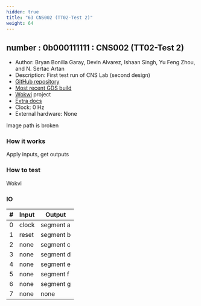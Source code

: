 ```yaml
---
hidden: true
title: "63 CNS002 (TT02-Test 2)"
weight: 64
---
```


## number : 0b000111111 : CNS002 (TT02-Test 2)

* Author: Bryan Bonilla Garay, Devin Alvarez, Ishaan Singh, Yu Feng Zhou, and N. Sertac Artan
* Description: First test run of CNS Lab (second design)
* [GitHub repository](https://github.com/NYIT-CNS/cns002-tt02-submission2)
* [Most recent GDS build](https://github.com/NYIT-CNS/cns002-tt02-submission2/actions/runs/3603687221)
* [Wokwi](https://wokwi.com/projects/349953952950780498) project
* [Extra docs](https://github.com/arta-ns/tt02-cns-submission/blob/main/README.md)
* Clock: 0 Hz
* External hardware: None

Image path is broken

### How it works

Apply inputs, get outputs

### How to test

Wokvi

### IO

| # | Input        | Output       |
|---|--------------|--------------|
| 0 | clock  | segment a |
| 1 | reset  | segment b |
| 2 | none  | segment c |
| 3 | none  | segment d |
| 4 | none  | segment e |
| 5 | none  | segment f |
| 6 | none  | segment g |
| 7 | none  | none |

